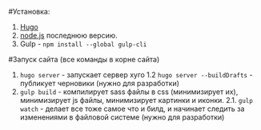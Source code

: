 #Установка:
1. [Hugo](https://gohugo.io/)
2. [node.js](https://nodejs.org/en/) последнюю версию.
3. Gulp - `npm install --global gulp-cli`

#Запуск сайта (все команды в корне сайта)
1. `hugo server` - запускает сервер хуго
  1.2 `hugo server --buildDrafts` - публикует черновики (нужно для разработки)
2. `gulp build` - компилирует sass файлы в css (минимизирует их), минимизирует js файлы, минимизирует картинки и иконки.
  2.1. `gulp watch` - делает все тоже самое что и билд, и начинает следить за изменениями в файловой системе (нужно для разработки)
